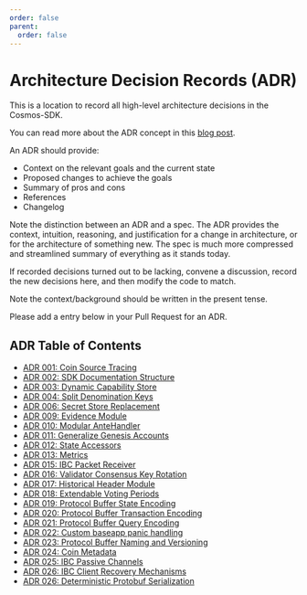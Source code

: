 ```yaml
---
order: false
parent:
  order: false
---
```


# Architecture Decision Records (ADR)

This is a location to record all high-level architecture decisions in the Cosmos-SDK.

You can read more about the ADR concept in this [blog post](https://product.reverb.com/documenting-architecture-decisions-the-reverb-way-a3563bb24bd0#.78xhdix6t).

An ADR should provide:

- Context on the relevant goals and the current state
- Proposed changes to achieve the goals
- Summary of pros and cons
- References
- Changelog

Note the distinction between an ADR and a spec. The ADR provides the context, intuition, reasoning, and
justification for a change in architecture, or for the architecture of something
new. The spec is much more compressed and streamlined summary of everything as
it stands today.

If recorded decisions turned out to be lacking, convene a discussion, record the new decisions here, and then modify the code to match.

Note the context/background should be written in the present tense.

Please add a entry below in your Pull Request for an ADR.

## ADR Table of Contents

- [ADR 001: Coin Source Tracing](./adr-001-coin-source-tracing.md)
- [ADR 002: SDK Documentation Structure](./adr-002-docs-structure.md)
- [ADR 003: Dynamic Capability Store](./adr-003-dynamic-capability-store.md)
- [ADR 004: Split Denomination Keys](./adr-004-split-denomination-keys.md)
- [ADR 006: Secret Store Replacement](./adr-006-secret-store-replacement.md)
- [ADR 009: Evidence Module](./adr-009-evidence-module.md)
- [ADR 010: Modular AnteHandler](./adr-010-modular-antehandler.md)
- [ADR 011: Generalize Genesis Accounts](./adr-011-generalize-genesis-accounts.md)
- [ADR 012: State Accessors](./adr-012-state-accessors.md)
- [ADR 013: Metrics](./adr-013-metrics.md)
- [ADR 015: IBC Packet Receiver](./adr-015-ibc-packet-receiver.md)
- [ADR 016: Validator Consensus Key Rotation](./adr-016-validator-consensus-key-rotation.md)
- [ADR 017: Historical Header Module](./adr-017-historical-header-module.md)
- [ADR 018: Extendable Voting Periods](./adr-018-extendable-voting-period.md)
- [ADR 019: Protocol Buffer State Encoding](./adr-019-protobuf-state-encoding.md)
- [ADR 020: Protocol Buffer Transaction Encoding](./adr-020-protobuf-transaction-encoding.md)
- [ADR 021: Protocol Buffer Query Encoding](./adr-021-protobuf-query-encoding.md)
- [ADR 022: Custom baseapp panic handling](./adr-022-custom-panic-handling.md)
- [ADR 023: Protocol Buffer Naming and Versioning](./adr-023-protobuf-naming.md)
- [ADR 024: Coin Metadata](./adr-024-coin-metadata.md)
- [ADR 025: IBC Passive Channels](./adr-025-ibc-passive-channels.md)
- [ADR 026: IBC Client Recovery Mechanisms](./adr-026-ibc-client-recovery-mechanisms.md)
- [ADR 026: Deterministic Protobuf Serialization](./adr-026-deterministic-protobuf-serialization.md)
